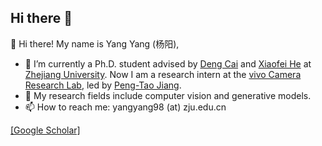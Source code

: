 ## Hi there 👋

<!--
**Young98CN/Young98CN** is a ✨ _special_ ✨ repository because its `README.md` (this file) appears on your GitHub profile.

Here are some ideas to get you started:

- 🔭 I’m currently working on ...
- 🌱 I’m currently learning ...
- 👯 I’m looking to collaborate on ...
- 🤔 I’m looking for help with ...
- 💬 Ask me about ...
- 📫 How to reach me: ...
- 😄 Pronouns: ...
- ⚡ Fun fact: ...
-->

👋 Hi there! My name is Yang Yang (杨阳),

- 🔭 I’m currently a Ph.D. student advised by [Deng Cai](http://www.cad.zju.edu.cn/home/dengcai/) and [Xiaofei He](http://www.cad.zju.edu.cn/home/xiaofeihe/) at [Zhejiang University](https://www.zju.edu.cn/english/). Now I am a research intern at the [vivo Camera Research Lab](https://github.com/vivoCameraResearch), led by [Peng-Tao Jiang](https://pengtaojiang.github.io/).
- 🌱 My research fields include computer vision and generative models.
- 📫 How to reach me: yangyang98 (at) zju.edu.cn

[[Google Scholar]](https://scholar.google.com/citations?user=Fq7jXZ4AAAAJ&hl=zh-CN)
